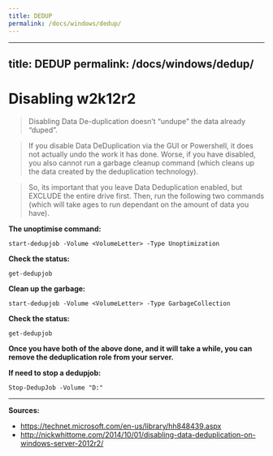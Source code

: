 ```yaml
---
title: DEDUP
permalink: /docs/windows/dedup/
---
```

---
title: DEDUP
permalink: /docs/windows/dedup/
---

# Disabling w2k12r2

>Disabling Data De-duplication doesn’t “undupe” the data already “duped”.

>If you disable Data DeDuplication via the GUI or Powershell, it does not actually undo the work it has done.   Worse, if you have disabled, you also cannot run a garbage cleanup command (which cleans up the data created by the deduplication technology).

>So, its important that you leave Data Deduplication enabled, but EXCLUDE the entire drive first.   Then, run the following two commands (which will take ages to run dependant on the amount of data you have).

**The unoptimise command:**
```
start-dedupjob -Volume <VolumeLetter> -Type Unoptimization
```
**Check the status:**
```
get-dedupjob
```
**Clean up the garbage:**
```
start-dedupjob -Volume <VolumeLetter> -Type GarbageCollection
```
**Check the status:**
```
get-dedupjob
```
**Once you have both of the above done, and it will take a while, you can remove the deduplication role from your server.**

**If need to stop a dedupjob:**
```
Stop-DedupJob -Volume "D:"
```

***
**Sources:**
* https://technet.microsoft.com/en-us/library/hh848439.aspx
* http://nickwhittome.com/2014/10/01/disabling-data-deduplication-on-windows-server-2012r2/
